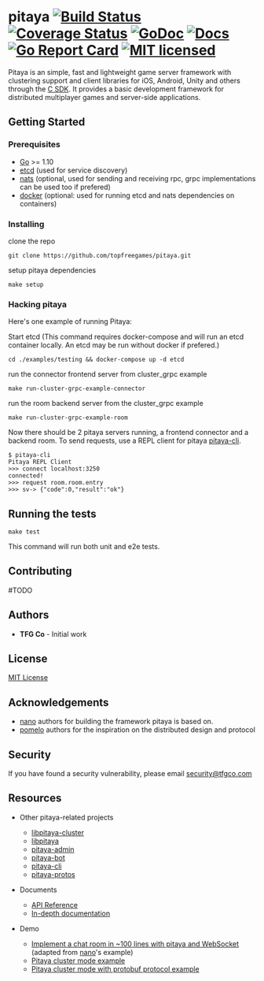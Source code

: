 # pitaya [![Build Status][7]][8] [![Coverage Status][9]][10] [![GoDoc][1]][2] [![Docs][11]][12] [![Go Report Card][3]][4] [![MIT licensed][5]][6]

[1]: https://godoc.org/github.com/topfreegames/pitaya?status.svg
[2]: https://godoc.org/github.com/topfreegames/pitaya
[3]: https://goreportcard.com/badge/github.com/topfreegames/pitaya
[4]: https://goreportcard.com/report/github.com/topfreegames/pitaya
[5]: https://img.shields.io/badge/license-MIT-blue.svg
[6]: LICENSE
[7]: https://github.com/topfreegames/pitaya/actions/workflows/tests.yaml/badge.svg
[8]: https://github.com/topfreegames/pitaya/actions/workflows/tests.yaml
[9]: https://coveralls.io/repos/github/topfreegames/pitaya/badge.svg?branch=master
[10]: https://coveralls.io/github/topfreegames/pitaya?branch=master
[11]: https://readthedocs.org/projects/pitaya/badge/?version=latest
[12]: https://pitaya.readthedocs.io/en/latest/?badge=latest

Pitaya is an simple, fast and lightweight game server framework with clustering support and client libraries for iOS, Android, Unity and others through the [C SDK](https://github.com/topfreegames/libpitaya).
It provides a basic development framework for distributed multiplayer games and server-side applications.

## Getting Started

### Prerequisites

* [Go](https://golang.org/) >= 1.10
* [etcd](https://github.com/coreos/etcd) (used for service discovery)
* [nats](https://github.com/nats-io/nats.go) (optional, used for sending and receiving rpc, grpc implementations can be used too if prefered)
* [docker](https://www.docker.com) (optional: used for running etcd and nats dependencies on containers)

### Installing
clone the repo
```
git clone https://github.com/topfreegames/pitaya.git
```
setup pitaya dependencies
```
make setup
```

### Hacking pitaya

Here's one example of running Pitaya:

Start etcd (This command requires docker-compose and will run an etcd container locally. An etcd may be run without docker if prefered.)
```
cd ./examples/testing && docker-compose up -d etcd
```
run the connector frontend server from cluster_grpc example
```
make run-cluster-grpc-example-connector
```
run the room backend server from the cluster_grpc example
```
make run-cluster-grpc-example-room
```

Now there should be 2 pitaya servers running, a frontend connector and a backend room. To send requests, use a REPL client for pitaya [pitaya-cli](https://github.com/topfreegames/pitaya-cli). 

```
$ pitaya-cli
Pitaya REPL Client
>>> connect localhost:3250
connected!
>>> request room.room.entry
>>> sv-> {"code":0,"result":"ok"}
```

## Running the tests
```
make test
```
This command will run both unit and e2e tests.

## Contributing
#TODO

## Authors
* **TFG Co** - Initial work

## License
[MIT License](./LICENSE)

## Acknowledgements
* [nano](https://github.com/lonnng/nano) authors for building the framework pitaya is based on.
* [pomelo](https://github.com/NetEase/pomelo) authors for the inspiration on the distributed design and protocol

## Security

If you have found a security vulnerability, please email security@tfgco.com

## Resources

- Other pitaya-related projects
  + [libpitaya-cluster](https://github.com/topfreegames/libpitaya-cluster)
  + [libpitaya](https://github.com/topfreegames/libpitaya)
  + [pitaya-admin](https://github.com/topfreegames/pitaya-admin)
  + [pitaya-bot](https://github.com/topfreegames/pitaya-bot)
  + [pitaya-cli](https://github.com/topfreegames/pitaya-cli)
  + [pitaya-protos](https://github.com/topfreegames/pitaya-protos)

- Documents
  + [API Reference](https://godoc.org/github.com/topfreegames/pitaya)
  + [In-depth documentation](https://pitaya.readthedocs.io/en/latest/)

- Demo
  + [Implement a chat room in ~100 lines with pitaya and WebSocket](./examples/demo/chat) (adapted from [nano](https://github.com/lonnng/nano)'s example)
  + [Pitaya cluster mode example](./examples/demo/cluster)
  + [Pitaya cluster mode with protobuf protocol example](./examples/demo/cluster_protobuf)
